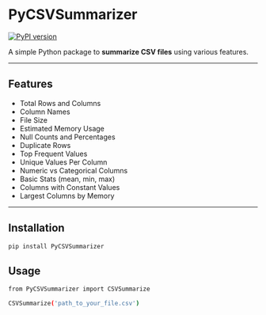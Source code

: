 # PyCSVSummarizer

[![PyPI version](https://img.shields.io/pypi/v/PyCSVSummarizer)](https://pypi.org/project/PyCSVSummarizer/)

A simple Python package to **summarize CSV files** using various features.

---

## Features
- Total Rows and Columns
- Column Names
- File Size
- Estimated Memory Usage
- Null Counts and Percentages
- Duplicate Rows
- Top Frequent Values
- Unique Values Per Column
- Numeric vs Categorical Columns
- Basic Stats (mean, min, max)
- Columns with Constant Values
- Largest Columns by Memory

---

## Installation

```bash
pip install PyCSVSummarizer
```

## Usage

```bash
from PyCSVSummarizer import CSVSummarize

CSVSummarize('path_to_your_file.csv')
```
